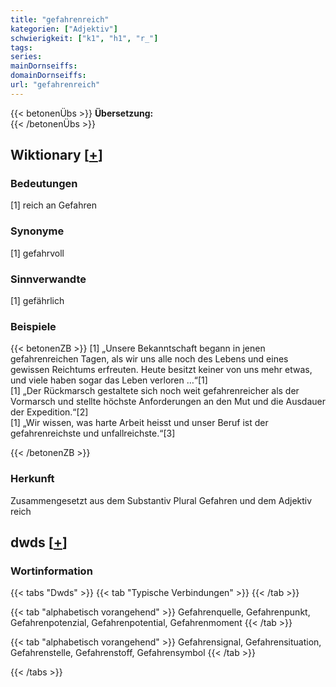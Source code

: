 ```yaml
---
title: "gefahrenreich"
kategorien: ["Adjektiv"]
schwierigkeit: ["k1", "h1", "r_"]
tags:
series:
mainDornseiffs:
domainDornseiffs:
url: "gefahrenreich"
---
```


{{< betonenÜbs >}}
**Übersetzung:**  
{{< /betonenÜbs >}}

## Wiktionary [[+](https://de.wiktionary.org/wiki/gefahrenreich)]

### Bedeutungen
[1] reich an Gefahren  

### Synonyme
[1] gefahrvoll  

### Sinnverwandte
[1] gefährlich  

### Beispiele
{{< betonenZB >}}
[1] „Unsere Bekanntschaft begann in jenen gefahrenreichen Tagen, als wir uns alle noch des Lebens und eines gewissen Reichtums erfreuten. Heute besitzt keiner von uns mehr etwas, und viele haben sogar das Leben verloren …“[1]  
[1] „Der Rückmarsch gestaltete sich noch weit gefahrenreicher als der Vormarsch und stellte höchste Anforderungen an den Mut und die Ausdauer der Expedition.“[2]  
[1] „Wir wissen, was harte Arbeit heisst und unser Beruf ist der gefahrenreichste und unfallreichste.“[3]  

{{< /betonenZB >}}
### Herkunft
Zusammengesetzt aus dem Substantiv Plural Gefahren und dem Adjektiv reich  



## dwds [[+](https://www.dwds.de/wb/gefahrenreich)]

### Wortinformation
{{< tabs "Dwds" >}}
{{< tab "Typische Verbindungen" >}}
{{< /tab >}}

{{< tab "alphabetisch vorangehend" >}}
Gefahrenquelle, Gefahrenpunkt, Gefahrenpotenzial, Gefahrenpotential, Gefahrenmoment
{{< /tab >}}

{{< tab "alphabetisch vorangehend" >}}
Gefahrensignal, Gefahrensituation, Gefahrenstelle, Gefahrenstoff, Gefahrensymbol
{{< /tab >}}

{{< /tabs >}}


